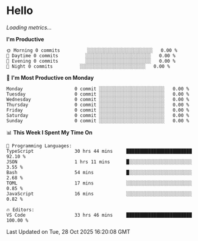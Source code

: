 # Hello

<!-- METRICS:START -->
<p><em>Loading metrics…</em></p>
<!-- METRICS:END -->

<!--START_SECTION:waka-->
**I'm Productive**

```text
🌞 Morning 0 commits          ░░░░░░░░░░░░░░░░░░░░░░░░   0.00 % 
🌆 Daytime 0 commits          ░░░░░░░░░░░░░░░░░░░░░░░░   0.00 % 
🌃 Evening 0 commits          ░░░░░░░░░░░░░░░░░░░░░░░░   0.00 % 
🌙 Night 0 commits          ░░░░░░░░░░░░░░░░░░░░░░░░   0.00 % 
```
📅 **I'm Most Productive on Monday**

```text
Monday                   0 commit ░░░░░░░░░░░░░░░░░░░░░░░░   0.00 % 
Tuesday                  0 commit ░░░░░░░░░░░░░░░░░░░░░░░░   0.00 % 
Wednesday                0 commit ░░░░░░░░░░░░░░░░░░░░░░░░   0.00 % 
Thursday                 0 commit ░░░░░░░░░░░░░░░░░░░░░░░░   0.00 % 
Friday                   0 commit ░░░░░░░░░░░░░░░░░░░░░░░░   0.00 % 
Saturday                 0 commit ░░░░░░░░░░░░░░░░░░░░░░░░   0.00 % 
Sunday                   0 commit ░░░░░░░░░░░░░░░░░░░░░░░░   0.00 % 
```

📊 **This Week I Spent My Time On**

```text
💬 Programming Languages: 
TypeScript               30 hrs 44 mins     ████████████████████████   92.10 % 
JSON                     1 hrs 11 mins      █░░░░░░░░░░░░░░░░░░░░░░░   3.55 % 
Bash                     54 mins            █░░░░░░░░░░░░░░░░░░░░░░░   2.68 % 
TOML                     17 mins            ░░░░░░░░░░░░░░░░░░░░░░░░   0.85 % 
JavaScript               16 mins            ░░░░░░░░░░░░░░░░░░░░░░░░   0.82 % 

🔥 Editors: 
VS Code                  33 hrs 46 mins     ████████████████████████   100.00 % 
```

 Last Updated on Tue, 28 Oct 2025 16:20:08 GMT
<!--END_SECTION:waka-->
